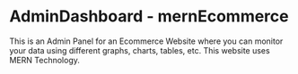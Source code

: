 # AdminDashboard - mernEcommerce
This is an Admin Panel for an Ecommerce Website where you can monitor your data using different graphs, charts, tables, etc.
This website uses MERN Technology.
